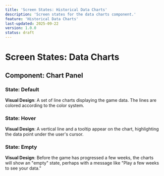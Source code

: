 ```yaml
---
title: 'Screen States: Historical Data Charts'
description: 'Screen states for the data charts component.'
feature: 'Historical Data Charts'
last-updated: 2025-09-22
version: 1.0.0
status: draft
---
```


# Screen States: Data Charts

## Component: Chart Panel

### State: Default

**Visual Design**: A set of line charts displaying the game data. The lines are colored according to the color system.

### State: Hover

**Visual Design**: A vertical line and a tooltip appear on the chart, highlighting the data point under the user's cursor.

### State: Empty

**Visual Design**: Before the game has progressed a few weeks, the charts will show an "empty" state, perhaps with a message like "Play a few weeks to see your data."
